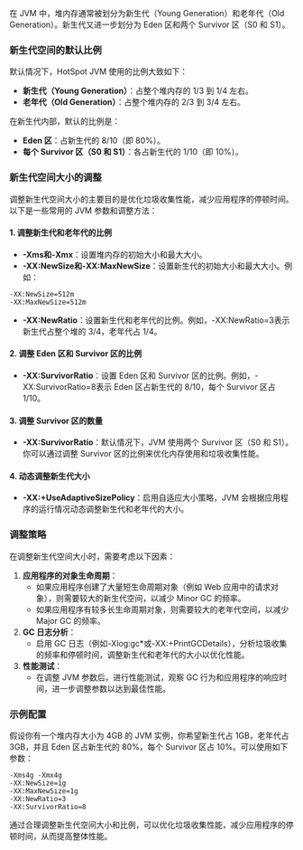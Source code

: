 在 JVM 中，堆内存通常被划分为新生代（Young Generation）和老年代（Old Generation）。新生代又进一步划分为 Eden 区和两个 Survivor 区（S0 和 S1）。
### 新生代空间的默认比例
默认情况下，HotSpot JVM 使用的比例大致如下：

- **新生代（Young Generation）**：占整个堆内存的 1/3 到 1/4 左右。
- **老年代（Old Generation）**：占整个堆内存的 2/3 到 3/4 左右。

在新生代内部，默认的比例是：

- **Eden 区**：占新生代的 8/10（即 80%）。
- **每个 Survivor 区（S0 和 S1）**：各占新生代的 1/10（即 10%）。
### 新生代空间大小的调整
调整新生代空间大小的主要目的是优化垃圾收集性能，减少应用程序的停顿时间。以下是一些常用的 JVM 参数和调整方法：
#### 1. 调整新生代和老年代的比例

- **-Xms和-Xmx**：设置堆内存的初始大小和最大大小。
- **-XX:NewSize和-XX:MaxNewSize**：设置新生代的初始大小和最大大小。例如：
```
-XX:NewSize=512m
-XX:MaxNewSize=512m
```

- **-XX:NewRatio**：设置新生代和老年代的比例。例如，-XX:NewRatio=3表示新生代占整个堆的 3/4，老年代占 1/4。
#### 2. 调整 Eden 区和 Survivor 区的比例

- **-XX:SurvivorRatio**：设置 Eden 区和 Survivor 区的比例。例如，-XX:SurvivorRatio=8表示 Eden 区占新生代的 8/10，每个 Survivor 区占 1/10。
#### 3. 调整 Survivor 区的数量

- **-XX:SurvivorRatio**：默认情况下，JVM 使用两个 Survivor 区（S0 和 S1）。你可以通过调整 Survivor 区的比例来优化内存使用和垃圾收集性能。
#### 4. 动态调整新生代大小

- **-XX:+UseAdaptiveSizePolicy**：启用自适应大小策略，JVM 会根据应用程序的运行情况动态调整新生代和老年代的大小。
### 调整策略
在调整新生代空间大小时，需要考虑以下因素：

1. **应用程序的对象生命周期**：
   - 如果应用程序创建了大量短生命周期对象（例如 Web 应用中的请求对象），则需要较大的新生代空间，以减少 Minor GC 的频率。
   - 如果应用程序有较多长生命周期对象，则需要较大的老年代空间，以减少 Major GC 的频率。
2. **GC 日志分析**：
   - 启用 GC 日志（例如-Xlog:gc*或-XX:+PrintGCDetails），分析垃圾收集的频率和停顿时间，调整新生代和老年代的大小以优化性能。
3. **性能测试**：
   - 在调整 JVM 参数后，进行性能测试，观察 GC 行为和应用程序的响应时间，进一步调整参数以达到最佳性能。
### 示例配置
假设你有一个堆内存大小为 4GB 的 JVM 实例，你希望新生代占 1GB，老年代占 3GB，并且 Eden 区占新生代的 80%，每个 Survivor 区占 10%。可以使用如下参数：
```
-Xms4g -Xmx4g
-XX:NewSize=1g 
-XX:MaxNewSize=1g
-XX:NewRatio=3
-XX:SurvivorRatio=8
```
通过合理调整新生代空间大小和比例，可以优化垃圾收集性能，减少应用程序的停顿时间，从而提高整体性能。
